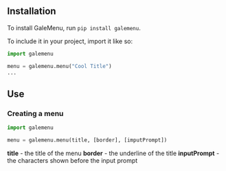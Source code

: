 ## Installation
To install GaleMenu, run `pip install galemenu`.

To include it in your project, import it like so:
```python
import galemenu

menu = galemenu.menu("Cool Title")
...
```
## Use

### Creating a menu
```python
import galemenu

menu = galemenu.menu(title, [border], [imputPrompt])
```
**title** - the title of the menu
**border** - the underline of the title
**inputPrompt** - the characters shown before the input prompt
